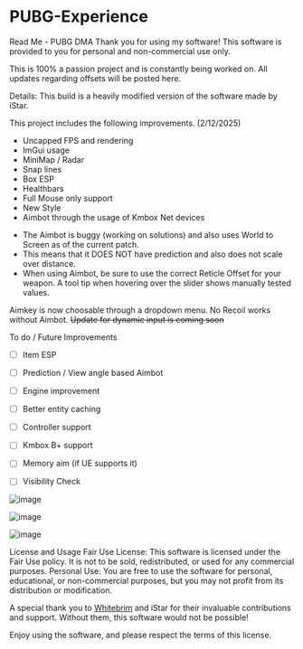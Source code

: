 # PUBG-Experience
Read Me - PUBG DMA
Thank you for using my software! This software is provided to you for personal and non-commercial use only.

This is 100% a passion project and is constantly being worked on. All updates regarding offsets will be posted here. 

Details: This build is a heavily modified version of the software made by iStar.

This project includes the following improvements. (2/12/2025)

- Uncapped FPS and rendering
- ImGui usage
- MiniMap / Radar
- Snap lines
- Box ESP
- Healthbars
- Full Mouse only support
- New Style
- Aimbot through the usage of Kmbox Net devices
* The Aimbot is buggy (working on solutions) and also uses World to Screen as of the current patch.
* This means that it DOES NOT have prediction and also does not scale over distance.
* When using Aimbot, be sure to use the correct Reticle Offset for your weapon. A tool tip when hovering over the slider shows manually tested values.

Aimkey is now choosable through a dropdown menu. No Recoil works without Aimbot. <strike> Update for dynamic input is coming soon </strike>

To do / Future Improvements
- [ ] Item ESP
- [ ] Prediction / View angle based Aimbot
- [ ] Engine improvement
- [ ] Better entity caching
- [ ] Controller support
- [ ] Kmbox B+ support
- [ ] Memory aim (if UE supports it)
- [ ] Visibility Check


![image](https://github.com/user-attachments/assets/24cd8fd0-dbd6-4452-8bb3-dfa0a88dec50)

![image](https://github.com/user-attachments/assets/f4547d41-4e24-4350-8a3a-3c98a12b2258)

![image](https://github.com/user-attachments/assets/bad1a931-c1fa-4377-ae90-defa5db6a714)




License and Usage
Fair Use License: This software is licensed under the Fair Use policy. It is not to be sold, redistributed, or used for any commercial purposes.
Personal Use: You are free to use the software for personal, educational, or non-commercial purposes, but you may not profit from its distribution or modification.


A special thank you to [Whitebrim](https://github.com/WhiteBrim) and iStar for their invaluable contributions and support. Without them, this software would not be possible!

Enjoy using the software, and please respect the terms of this license.
